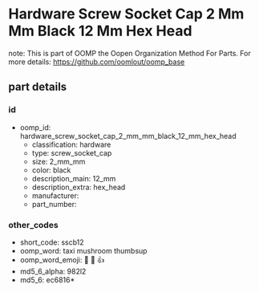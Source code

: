 # Hardware Screw Socket Cap 2 Mm Mm Black 12 Mm Hex Head  

note: This is part of OOMP the Oopen Organization Method For Parts. For more details: https://github.com/oomlout/oomp_base

##  part details





### id
* oomp_id: hardware_screw_socket_cap_2_mm_mm_black_12_mm_hex_head
  * classification: hardware
  * type: screw_socket_cap
  * size: 2_mm_mm
  * color: black
  * description_main: 12_mm
  * description_extra: hex_head
  * manufacturer: 
  * part_number: 

### other_codes
* short_code: sscb12
* oomp_word: taxi mushroom thumbsup
* oomp_word_emoji: :taxi: :mushroom: :thumbsup:
* md5_6_alpha: 982l2
* md5_6: ec6816* 